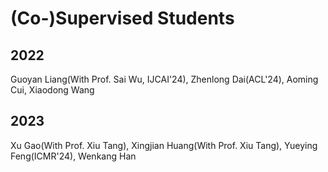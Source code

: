 # (Co-)Supervised Students

## 2022
Guoyan Liang(With Prof. Sai Wu, IJCAI'24), Zhenlong Dai(ACL'24), Aoming Cui, Xiaodong Wang

## 2023
Xu Gao(With Prof. Xiu Tang), Xingjian Huang(With Prof. Xiu Tang), Yueying Feng(ICMR'24), Wenkang Han

